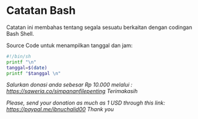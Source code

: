 # Catatan Bash

Catatan ini membahas tentang segala sesuatu berkaitan dengan codingan Bash Shell.

Source Code untuk menampilkan tanggal dan jam:

```bash
#!/bin/sh
printf "\n"
tanggal=$(date)
printf "$tanggal \n"
```






_Salurkan donasi anda sebesar Rp 10.000 melalui : https://saweria.co/simpananfilepenting
Terimakasih_

_Please, send your donation as much as 1 USD through this link: https://paypal.me/ibnuchalid00
Thank you_

